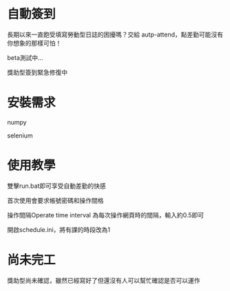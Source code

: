 # 自動簽到

長期以來一直飽受填寫勞動型日誌的困擾嗎？交給 autp-attend，點差勤可能沒有你想象的那樣可怕！

beta測試中...

獎助型簽到緊急修復中

# 安裝需求

numpy

selenium

# 使用教學

雙擊run.bat即可享受自動差勤的快感

首次使用會要求帳號密碼和操作間格

操作間隔Operate time interval 為每次操作網頁時的間隔，輸入約0.5即可

開啟schedule.ini，將有課的時段改為1

# 尚未完工

獎助型尚未確認，雖然已經寫好了但還沒有人可以幫忙確認是否可以運作
